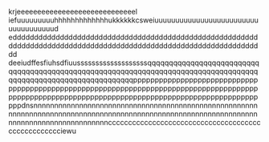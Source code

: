 krjeeeeeeeeeeeeeeeeeeeeeeeeeeeeel iefuuuuuuuuuhhhhhhhhhhhhhukkkkkkcsweiuuuuuuuuuuuuuuuuuuuuuuuuuuuuuuuuuuuud eddddddddddddddddddddddddddddddddddddddddddddddddddddddddddddddddddddddddddddddddddddddddddddddddddddddddddddddddddddd deeiudffesfiuhsdfiuusssssssssssssssssssqqqqqqqqqqqqqqqqqqqqqqqqqqqqqqqqqqqqqqqqqqqqqqqqqqqqqqqqqqqqqqqqqqqqqqqqqqqqqqqqqqqqqqqqqqqqqqqqqqqqqqqqqqqqqqqqqppppppppppppppppppppppppppppppppppppppppppppppppppppppppppppppppppppppppppppppppppppppppppppppppppppppppppppppppppppppppppppppppppppppppppppppppppppdnsnnnnnnnnnnnnnnnnnnnnnnnnnnnnnnnnnnnnnnnnnnnnnnnnnnnnnnnnnnnnnnnnnnnnnnnnnnnnnnnnnnnnnnnnnnnnnnnnnnnnnnnnnnnnnnnnnnnnnnnnnnnnnnnnnnnnnnnnnnccccccccccccccccccccccccccccccccccccccccccccccccccciewu

